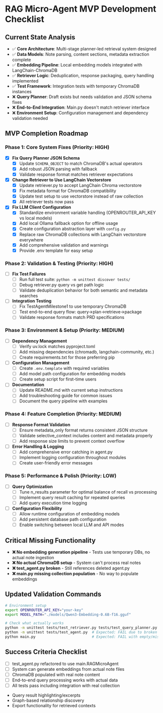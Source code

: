 # RAG Micro-Agent MVP Development Checklist

## Current State Analysis
- ✅ **Core Architecture**: Multi-stage planner-led retrieval system designed
- ✅ **Data Models**: Note parsing, content sections, metadata extraction complete
- ✅ **Embedding Pipeline**: Local embedding models integrated with LangChain-ChromaDB
- ✅ **Retriever Logic**: Deduplication, response packaging, query handling implemented
- ✅ **Test Framework**: Integration tests with temporary ChromaDB instances
- ❌ **Query Planner**: Draft exists but needs validation and JSON schema fixes  
- ❌ **End-to-End Integration**: Main.py doesn't match retriever interface
- ❌ **Environment Setup**: Configuration management and dependency validation needed

## MVP Completion Roadmap

### Phase 1: Core System Fixes (Priority: HIGH)
- [x] **Fix Query Planner JSON Schema**
  - [x] Update `SCHEMA_OBJECT` to match ChromaDB's actual operators
  - [x] Add robust JSON parsing with fallback
  - [x] Validate response format matches retriever expectations

- [x] **Change Retriever to Use LangChain Vectorstore**
  - [x] Update retriever.py to accept LangChain Chroma vectorstore
  - [x] Fix metadata format for ChromaDB compatibility
  - [x] Update test setup to use vectorstore instead of raw collection
  - [x] All retriever tests now pass

- [x] **Fix LLM Client Configuration**
  - [x] Standardize environment variable handling (OPENROUTER_API_KEY vs local models)
  - [x] Add local Ollama fallback option for offline usage
  - [x] Create configuration abstraction layer with `config.py`
  - [x] Replace raw ChromaDB collections with LangChain vectorstore everywhere
  - [x] Add comprehensive validation and warnings
  - [x] Provide .env template for easy setup

### Phase 2: Validation & Testing (Priority: HIGH)
- [ ] **Fix Test Failures**
  - [ ] Run full test suite: `python -m unittest discover tests/`
  - [ ] Debug retriever.py query vs get path logic
  - [ ] Validate deduplication behavior for both semantic and metadata searches

- [ ] **Integration Testing**
  - [ ] Fix TestAgentMilestone1 to use temporary ChromaDB
  - [ ] Test end-to-end query flow: query→plan→retrieve→package
  - [ ] Validate response formats match PRD specifications

### Phase 3: Environment & Setup (Priority: MEDIUM)
- [ ] **Dependency Management**
  - [ ] Verify uv.lock matches pyproject.toml
  - [ ] Add missing dependencies (chromadb, langchain-community, etc.)
  - [ ] Create requirements.txt for those preferring pip

- [ ] **Configuration Management**
  - [ ] Create `.env.template` with required variables
  - [ ] Add model path configuration for embedding models
  - [ ] Create setup script for first-time users

- [ ] **Documentation**
  - [ ] Update README.md with current setup instructions
  - [ ] Add troubleshooting guide for common issues
  - [ ] Document the query pipeline with examples

### Phase 4: Feature Completion (Priority: MEDIUM)
- [ ] **Response Format Validation**
  - [ ] Ensure metadata_only format returns consistent JSON structure
  - [ ] Validate selective_context includes content and metadata properly
  - [ ] Add response size limits to prevent context overflow

- [ ] **Error Handling & Logging**
  - [ ] Add comprehensive error catching in agent.py
  - [ ] Implement logging configuration throughout modules
  - [ ] Create user-friendly error messages

### Phase 5: Performance & Polish (Priority: LOW)
- [ ] **Query Optimization**
  - [ ] Tune n_results parameter for optimal balance of recall vs processing
  - [ ] Implement query result caching for repeated queries
  - [ ] Add query execution time logging

- [ ] **Configuration Flexibility**
  - [ ] Allow runtime configuration of embedding models
  - [ ] Add persistent database path configuration
  - [ ] Enable switching between local LLM and API modes

## Critical Missing Functionality
- **❌ No embedding generation pipeline** - Tests use temporary DBs, no actual note ingestion
- **❌ No actual ChromaDB setup** - System can't process real notes
- **❌ test_agent.py broken** - Still references deleted agent.py
- **❌ main.py missing collection population** - No way to populate embeddings

## Updated Validation Commands
```bash
# Environment setup
export OPENROUTER_API_KEY="your-key"
export MODEL_PATH="./models/Qwen3-Embedding-0.6B-f16.gguf"

# Check what actually works
python -m unittest tests/test_retriever.py tests/test_query_planner.py tests/test_note.py -v
python -m unittest tests/test_agent.py  # Expected: FAIL due to broken imports
python main.py                          # Expected: FAIL with empty/missing collection
```

## Success Criteria Checklist
- [ ] test_agent.py refactored to use main.RAGMicroAgent
- [ ] System can generate embeddings from actual note files
- [ ] ChromaDB populated with real note content
- [ ] End-to-end query processing works with actual data
- [ ] All tests pass including integration with real collection
- Query result highlighting/excerpts
- Graph-based relationship discovery
- Export functionality for retrieved contexts